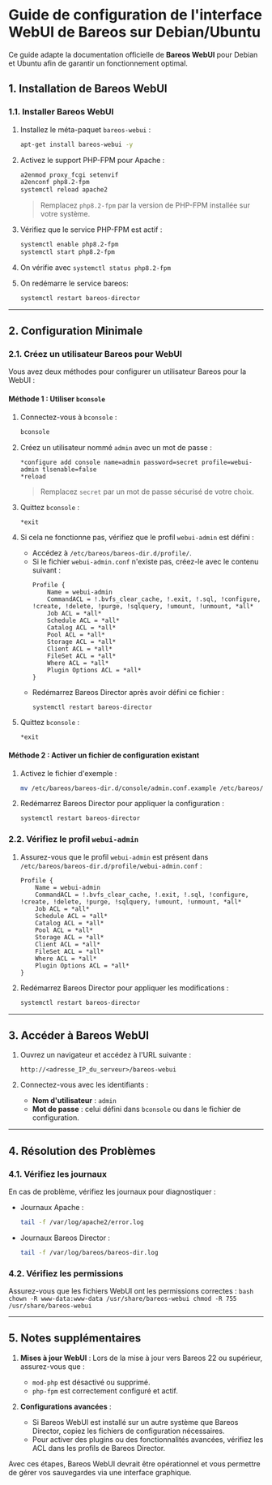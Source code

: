 # Guide de configuration de l'interface WebUI de Bareos sur Debian/Ubuntu

Ce guide adapte la documentation officielle de **Bareos WebUI** pour Debian et Ubuntu afin de garantir un fonctionnement optimal.

## 1. Installation de Bareos WebUI

### 1.1. Installer Bareos WebUI

1. Installez le méta-paquet `bareos-webui` :
    ```bash
    apt-get install bareos-webui -y
    ```

2. Activez le support PHP-FPM pour Apache :
    ```bash
    a2enmod proxy_fcgi setenvif
    a2enconf php8.2-fpm
    systemctl reload apache2
    ```
    > Remplacez `php8.2-fpm` par la version de PHP-FPM installée sur votre système.

3. Vérifiez que le service PHP-FPM est actif :
    ```bash
    systemctl enable php8.2-fpm
    systemctl start php8.2-fpm
    ```
4. On vérifie avec `systemctl status php8.2-fpm`

5. On redémarre le service bareos:
    ```bash
    systemctl restart bareos-director
    ```
    
---

## 2. Configuration Minimale

### 2.1. Créez un utilisateur Bareos pour WebUI

Vous avez deux méthodes pour configurer un utilisateur Bareos pour la WebUI :

#### **Méthode 1 : Utiliser `bconsole`**

1. Connectez-vous à `bconsole` :
    ```bash
    bconsole
    ```

2. Créez un utilisateur nommé `admin` avec un mot de passe :
    ```plaintext
    *configure add console name=admin password=secret profile=webui-admin tlsenable=false
    *reload
    ```
    > Remplacez `secret` par un mot de passe sécurisé de votre choix.

3. Quittez `bconsole` :
    ```plaintext
    *exit
    ```

4. Si cela ne fonctionne pas, vérifiez que le profil `webui-admin` est défini :
    - Accédez à `/etc/bareos/bareos-dir.d/profile/`.
    - Si le fichier `webui-admin.conf` n'existe pas, créez-le avec le contenu suivant :
      ```plaintext
      Profile {
          Name = webui-admin
          CommandACL = !.bvfs_clear_cache, !.exit, !.sql, !configure, !create, !delete, !purge, !sqlquery, !umount, !unmount, *all*
          Job ACL = *all*
          Schedule ACL = *all*
          Catalog ACL = *all*
          Pool ACL = *all*
          Storage ACL = *all*
          Client ACL = *all*
          FileSet ACL = *all*
          Where ACL = *all*
          Plugin Options ACL = *all*
      }
      ```
    - Redémarrez Bareos Director après avoir défini ce fichier :
      ```bash
      systemctl restart bareos-director
      ```

3. Quittez `bconsole` :
    ```plaintext
    *exit
    ```

#### **Méthode 2 : Activer un fichier de configuration existant**

1. Activez le fichier d'exemple :
    ```bash
    mv /etc/bareos/bareos-dir.d/console/admin.conf.example /etc/bareos/bareos-dir.d/console/admin.conf
    ```

2. Redémarrez Bareos Director pour appliquer la configuration :
    ```bash
    systemctl restart bareos-director
    ```

### 2.2. Vérifiez le profil `webui-admin`

1. Assurez-vous que le profil `webui-admin` est présent dans `/etc/bareos/bareos-dir.d/profile/webui-admin.conf` :
    ```plaintext
    Profile {
        Name = webui-admin
        CommandACL = !.bvfs_clear_cache, !.exit, !.sql, !configure, !create, !delete, !purge, !sqlquery, !umount, !unmount, *all*
        Job ACL = *all*
        Schedule ACL = *all*
        Catalog ACL = *all*
        Pool ACL = *all*
        Storage ACL = *all*
        Client ACL = *all*
        FileSet ACL = *all*
        Where ACL = *all*
        Plugin Options ACL = *all*
    }
    ```

2. Redémarrez Bareos Director pour appliquer les modifications :
    ```bash
    systemctl restart bareos-director
    ```

---

## 3. Accéder à Bareos WebUI

1. Ouvrez un navigateur et accédez à l'URL suivante :
    ```plaintext
    http://<adresse_IP_du_serveur>/bareos-webui
    ```

2. Connectez-vous avec les identifiants :
    - **Nom d'utilisateur** : `admin`
    - **Mot de passe** : celui défini dans `bconsole` ou dans le fichier de configuration.

---

## 4. Résolution des Problèmes

### 4.1. Vérifiez les journaux

En cas de problème, vérifiez les journaux pour diagnostiquer :

- Journaux Apache :
    ```bash
    tail -f /var/log/apache2/error.log
    ```
- Journaux Bareos Director :
    ```bash
    tail -f /var/log/bareos/bareos-dir.log
    ```

### 4.2. Vérifiez les permissions

Assurez-vous que les fichiers WebUI ont les permissions correctes :
    ```bash
    chown -R www-data:www-data /usr/share/bareos-webui
    chmod -R 755 /usr/share/bareos-webui
    ```

---

## 5. Notes supplémentaires

1. **Mises à jour WebUI** : Lors de la mise à jour vers Bareos 22 ou supérieur, assurez-vous que :
    - `mod-php` est désactivé ou supprimé.
    - `php-fpm` est correctement configuré et actif.

2. **Configurations avancées** :
    - Si Bareos WebUI est installé sur un autre système que Bareos Director, copiez les fichiers de configuration nécessaires.
    - Pour activer des plugins ou des fonctionnalités avancées, vérifiez les ACL dans les profils de Bareos Director.

Avec ces étapes, Bareos WebUI devrait être opérationnel et vous permettre de gérer vos sauvegardes via une interface graphique.
